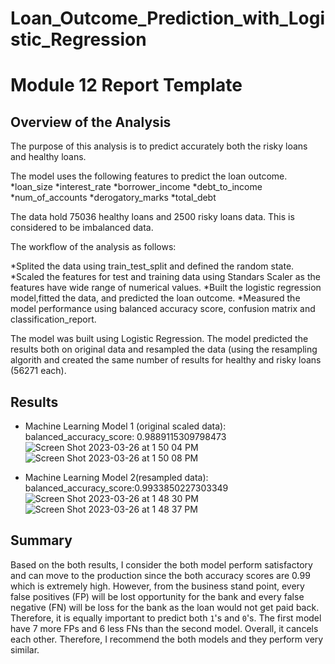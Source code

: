 # Loan_Outcome_Prediction_with_Logistic_Regression
# Module 12 Report Template

## Overview of the Analysis

The purpose of this analysis is to predict accurately both the risky loans and healthy loans.

The model uses the following features to predict the loan outcome.
*loan_size
*interest_rate
*borrower_income
*debt_to_income
*num_of_accounts
*derogatory_marks
*total_debt

The data hold 75036 healthy loans and 2500 risky loans data. This is considered to be imbalanced data.

The workflow of the analysis as follows:

*Splited the data using train_test_split and defined the random state.
*Scaled the features for test and training data using Standars Scaler as the features have wide range of numerical values.
*Built the logistic regression model,fitted the data, and predicted the loan outcome.
*Measured the model performance using balanced accuracy score, confusion matrix and classification_report.

The model was built using Logistic Regression. The model predicted the results both on original data and resampled the data (using the resampling algorith and created the same number of results for healthy and risky loans (56271 each).

## Results

* Machine Learning Model 1 (original scaled data):
  balanced_accuracy_score: 0.9889115309798473
  ![Screen Shot 2023-03-26 at 1 50 04 PM](https://user-images.githubusercontent.com/113545468/227794451-8e4642bd-57b1-4809-ba92-08d6bfcadcff.png)
  ![Screen Shot 2023-03-26 at 1 50 08 PM](https://user-images.githubusercontent.com/113545468/227794455-1125203f-3ba0-4a15-9a62-09297dfe1c7e.png)

* Machine Learning Model 2(resampled data):
  balanced_accuracy_score:0.9933850227303349
  ![Screen Shot 2023-03-26 at 1 48 30 PM](https://user-images.githubusercontent.com/113545468/227794392-da7662aa-d085-4116-84e6-310f9771ca91.png)
  ![Screen Shot 2023-03-26 at 1 48 37 PM](https://user-images.githubusercontent.com/113545468/227794403-da00189e-403e-46f2-b20a-d91256cc520f.png)

 

## Summary


Based on the both results, I consider the both model perform satisfactory and can move to the production since the both accuracy scores are 0.99 which is extremely high. However, from the business stand point, every false positives (FP) will be lost opportunity for the bank and every false negative (FN) will be loss for the bank as the loan would not get paid back. Therefore, it is equally important to predict both `1`'s and `0`'s. The first model have 7 more FPs and 6 less FNs than the second model. Overall, it cancels each other. Therefore, I recommend the both models and they perform very similar.


